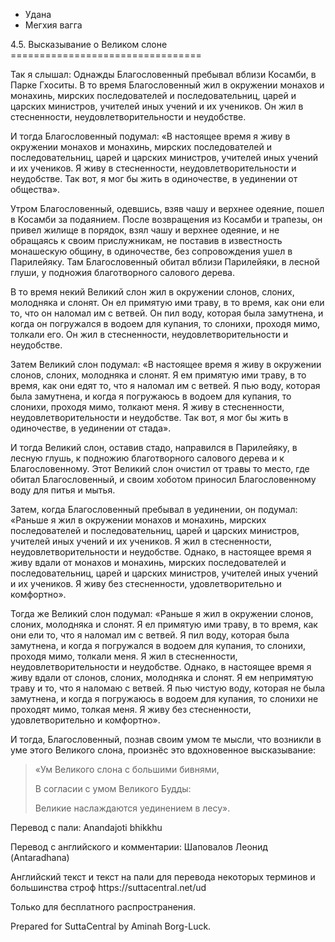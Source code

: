 









* Удана
* Мегхия вагга


4\.5\. Высказывание о Великом слоне
\=\=\=\=\=\=\=\=\=\=\=\=\=\=\=\=\=\=\=\=\=\=\=\=\=\=\=\=\=\=\=\=\=



Так я слышал: Однажды Благословенный пребывал вблизи Косамби, в Парке Гхоситы\. В то время Благословенный жил в окружении монахов и монахинь, мирских последователей и последовательниц, царей и царских министров, учителей иных учений и их учеников\. Он жил в стесненности, неудовлетворительности и неудобстве\.


И тогда Благословенный подумал: «В настоящее время я живу в окружении монахов и монахинь, мирских последователей и последовательниц, царей и царских министров, учителей иных учений и их учеников\. Я живу в стесненности, неудовлетворительности и неудобстве\. Так вот, я мог бы жить в одиночестве, в уединении от общества»\.


Утром Благословенный, одевшись, взяв чашу и верхнее одеяние, пошел в Косамби за подаянием\. После возвращения из Косамби и трапезы, он привел жилище в порядок, взял чашу и верхнее одеяние, и не обращаясь к своим прислужникам, не поставив в известность монашескую общину, в одиночестве, без сопровождения ушел в Парилейяку\. Там Благословенный обитал вблизи Парилейяки, в лесной глуши, у подножия благотворного салового дерева\.


В то время некий Великий слон жил в окружении слонов, слоних, молодняка и слонят\. Он ел примятую ими траву, в то время, как они ели то, что он наломал им с ветвей\. Он пил воду, которая была замутнена, и когда он погружался в водоем для купания, то слонихи, проходя мимо, толкали его\. Он жил в стесненности, неудовлетворительности и неудобстве\.


Затем Великий слон подумал: «В настоящее время я живу в окружении слонов, слоних, молодняка и слонят\. Я ем примятую ими траву, в то время, как они едят то, что я наломал им с ветвей\. Я пью воду, которая была замутнена, и когда я погружаюсь в водоем для купания, то слонихи, проходя мимо, толкают меня\. Я живу в стесненности, неудовлетворительности и неудобстве\. Так вот, я мог бы жить в одиночестве, в уединении от стада»\.


И тогда Великий слон, оставив стадо, направился в Парилейяку, в лесную глушь, к подножию благотворного салового дерева и к Благословенному\. Этот Великий слон очистил от травы то место, где обитал Благословенный, и своим хоботом приносил Благословенному воду для питья и мытья\.


Затем, когда Благословенный пребывал в уединении, он подумал: «Раньше я жил в окружении монахов и монахинь, мирских последователей и последовательниц, царей и царских министров, учителей иных учений и их учеников\. Я жил в стесненности, неудовлетворительности и неудобстве\. Однако, в настоящее время я живу вдали от монахов и монахинь, мирских последователей и последовательниц, царей и царских министров, учителей иных учений и их учеников\. Я живу без стесненности, удовлетворительно и комфортно»\.


Тогда же Великий слон подумал: «Раньше я жил в окружении слонов, слоних, молодняка и слонят\. Я ел примятую ими траву, в то время, как они ели то, что я наломал им с ветвей\. Я пил воду, которая была замутнена, и когда я погружался в водоем для купания, то слонихи, проходя мимо, толкали меня\. Я жил в стесненности, неудовлетворительности и неудобстве\. Однако, в настоящее время я живу вдали от слонов, слоних, молодняка и слонят\. Я ем непримятую траву и то, что я наломаю с ветвей\. Я пью чистую воду, которая не была замутнена, и когда я погружаюсь в водоем для купания, то слонихи не проходят мимо, толкая меня\. Я живу без стесненности, удовлетворительно и комфортно»\.


И тогда, Благословенный, познав своим умом те мысли, что возникли в уме этого Великого слона, произнёс это вдохновенное высказывание:



> «Ум Великого слона с большими бивнями,  
> 
> В согласии с умом Великого Будды:  
> 
> Великие наслаждаются уединением в лесу»\.



Перевод с пали: Anandajoti bhikkhu


Перевод с английского и комментарии: Шаповалов Леонид \(Antaradhana\)


Английский текст и текст на пали для перевода некоторых терминов и большинства строф https://suttacentral\.net/ud


  

Только для бесплатного распространения\.


  

Prepared for SuttaCentral by Aminah Borg\-Luck\.







